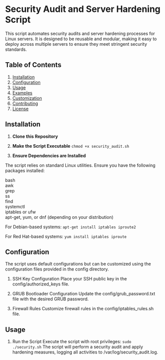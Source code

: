 # Security Audit and Server Hardening Script

This script automates security audits and server hardening processes for Linux servers. It is designed to be reusable and modular, making it easy to deploy across multiple servers to ensure they meet stringent security standards.

## Table of Contents
1. [Installation](#installation)
2. [Configuration](#configuration)
3. [Usage](#usage)
4. [Examples](#examples)
5. [Customization](#customization)
6. [Contributing](#contributing)
7. [License](#license)

## Installation

1. **Clone this Repository**

2. **Make the Script Executable**
`chmod +x security_audit.sh
`

3. **Ensure Dependencies are Installed**

The script relies on standard Linux utilities. Ensure you have the following packages installed:

 bash  
 awk  
 grep  
 ss  
 find  
 systemctl  
 iptables or ufw  
 apt-get, yum, or dnf (depending on your distribution)  

For Debian-based systems:
`
apt-get install iptables iproute2
`

For Red Hat-based systems:
`
yum install iptables iproute
`
## Configuration
The script uses default configurations but can be customized using the configuration files provided in the config directory.

1. SSH Key Configuration
Place your SSH public key in the config/authorized_keys file.

2. GRUB Bootloader Configuration
Update the config/grub_password.txt file with the desired GRUB password.

3. Firewall Rules
Customize firewall rules in the config/iptables_rules.sh file.

## Usage

1. Run the Script
Execute the script with root privileges:
`
sudo ./security.sh
`
The script will perform a security audit and apply hardening measures, logging all activities to /var/log/security_audit.log.


